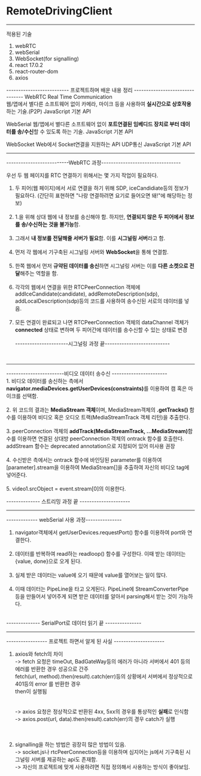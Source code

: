 # RemoteDrivingClient

------------------------------------------------------------------------------------
적용된 기술

1. webRTC
2. webSerial
3. WebSocket(for signalling)
4. react 17.0.2
5. react-router-dom
6. axios

-------------------------- 프로젝트하며 배운 내용 정리 --------------------------------
WebRTC
Real Time Communication<br />
웹/앱에서 별다른 소프트웨어 없이 카메라, 마이크 등을 사용하여 <strong>실시간으로 상호작용</strong>하는 기술.(P2P)
JavaScript 기본 API

WebSerial
웹/앱에서 별다른 소프트웨어 없이 <strong>포트연결된 임베디드 장치로 부터 데이터를 송/수신</strong>할 수 있도록 하는 기술.
JavaScript 기본 API

WebSocket
Web에서 Socket연결을 지원하는 API
UDP통신
JavaScript 기본 API

<hr />
--------------------------WebRTC 과정---------------------------------

우선 두 웹 페이지를 RTC 연결하기 위해서는 몇 가지 작업이 필요하다.
<br />
1. 두 피어(웹 페이지)에서 서로 연결을 하기 위해 SDP, iceCandidiate등의 정보가 필요하다. (간단히 표현하면 "나랑 연결하려면 요기로 들어오면 돼!"에 해당하는 정보)
<br /><br />
2. 1.을 위해 상대 웹에 내 정보를 송신해야 함. 하지만, <strong>연결되지 않은 두 피어에서 정보를 송/수신하는 것을 불가능</strong>함.
<br /><br />
3. 그래서 <strong>내 정보를 전달해줄 서버가 필요</strong>함. 이를 <strong>시그널링 서버</strong>라고 함.
<br /><br />
4. 먼저 각 웹에서 기구축된 시그널링 서버와 <strong>WebSocket</strong>을 통해 연결함.
<br /><br />
5. 한쪽 웹에서 먼저 <strong>규약된 데이터를 송신</strong>하면 시그널링 서버는 이를 <strong>다른 소켓으로 전달</strong>해주는 역할을 함.
<br /><br />
6. 각각의 웹에서 연결을 위한 RTCPeerConnection 객체에 addIceCandidate(candidate), addRemoteDescription(sdp), addLocalDescription(sdp)등의 코드를 사용하여 송수신된 서로의 데이터를 넣음.
<br /><br />
7. 모든 연결이 완료되고 나면 RTCPeerConnection 객체의 dataChannel 객체가 <strong>connected</strong> 상태로 변하며 두 피어간에 데이터를 송수신할 수 있는 상태로 변경
<br /><br />
----------------------시그널링 과정 끝---------------------------
<br />
<hr />
------------------------비디오 데이터 송수신 -----------------------
<br />
1. 비디오 데이터를 송신하는 측에서 <strong>navigator.mediaDevices.getUserDevices(constraints)</strong>를 이용하여 캠 혹은 마이크를 선택함.<br /><br />
2. 위 코드의 결과는 <strong>MediaStream 객체</strong>이며, MediaStream객체의 <strong>.getTracks()</strong> 함수를 이용하여 비디오 혹은 오디오 트랙(MediaStreamTrack 객체 리턴)을 추출한다.<br /><br />
3. peerConnection 객체의 <strong>addTrack(MediaStreamTrack, ...MediaStream)</strong>함수를 이용하면 연결된 상대방 peerConnection 객체의 ontrack 함수를 호출한다. addStream 함수는 deprecated annotation으로 지정되어 있어 미사용 권장<br /><br />
4. 수신받은 측에서는 ontrack 함수에 바인딩된 parameter를 이용하여 [parameter].stream을 이용하여 MediaStream[]을 추출하여 자신의 비디오 tag에 넣어준다.<br /><br />
5. video1.srcObject = event.stream[0]의 이용한다.<br />

-------------- 스트리밍 과정 끝 ---------------------
<hr />

------------- webSerial 사용 과정---------------

1. navigator객체에서 getUserDevices.requestPort() 함수를 이용하여 port와 연결한다.<br /><br />
2. 데이터를 반복하여 read하는 readloop() 함수를 구성한다. 이때 받는 데이터는 {value, done}으로 오게 된다.<br /><br />
3. 실제 받은 데이터는 value에 오기 때문에 value를 열어보는 일이 많다.<br /><br />
4. 이때 데이터는 PipeLine을 타고 오게된다. PipeLine에 StreamConverterPipe 등을 만들어서 넣어주게 되면 받은 데이터를 알아서 parsing해서 받는 것이 가능하다.<br /><br />

-------------- SerialPort로 데이터 읽기 끝 ---------------
<hr />


----------------- 프로젝트 하면서 알게 된 사실 ---------------------
1. axios와 fetch의 차이<br />
-> fetch 요청은 timeOut, BadGateWay등의 에러가 아니라 서버에서 401 등의 에러를 반환한 경우 성공으로 간주<br />
fetch(url, method).then(result).catch(err)등의 상황에서 서버에서 정상적으로 401등의 error 를 반환한 경우<br />
then이 실행됨<br />
<br /><br />
-> axios 요청은 정상적으로 반환된 4xx, 5xx의 경우를 통상적인 <strong>실패</strong>로 인식함<br />
-> axios.post(url, data).then(result).catch(err)의 경우 catch가 실행<br />
<br /><br />

2. signalling을 하는 방법은 굉장히 많은 방법이 있음.<br />
-> socket.js나 rtcPeerConnection등을 이용하며 심지어는 js에서 기구축된 시그널링 서버를 제공하는 api도 존재함.<br />
-> 자신의 프로젝트에 맞게 사용하려면 직접 정의해서 사용하는 방식이 좋아보임.



